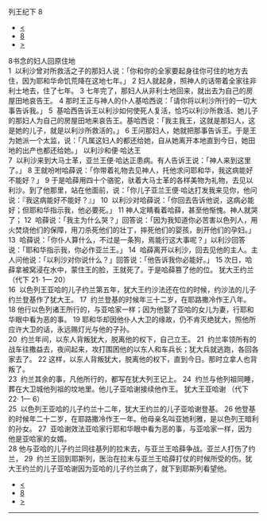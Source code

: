 ﻿





 列王纪下 8




* [<](bible/2KI07.md)
* [8](bible/2KI.md)
* [>](bible/2KI09.md)



 
8书念的妇人回原住地  
1  以利沙曾对所救活之子的那妇人说：「你和你的全家要起身往你可住的地方去住，因为耶和华命饥荒降在这地七年。」 
2 妇人就起身，照神人的话带着全家往非利士地去，住了七年。 
3 七年完了，那妇人从非利士地回来，就出去为自己的房屋田地哀告王。 
4 那时王正与神人的仆人基哈西说：「请你将以利沙所行的一切大事告诉我。」 
5  基哈西告诉王以利沙如何使死人复活，恰巧以利沙所救活、她儿子的那妇人为自己的房屋田地来哀告王。基哈西说：「我主我王，这就是那妇人，这是她的儿子，就是以利沙所救活的。」 
6 王问那妇人，她就把那事告诉王。于是王为她派一个太监，说：「凡属这妇人的都还给她，自从她离开本地直到今日，她田地的出产也都还给她。」 以利沙和便·哈达王  
7  以利沙来到大马士革，亚兰王便·哈达正患病。有人告诉王说：「神人来到这里了。」 
8 王就吩咐哈薛说：「你带着礼物去见神人，托他求问耶和华，我这病能好不能好？」 
9 于是哈薛用四十个骆驼，驮着大马士革的各样美物为礼物，去见以利沙。到了他那里，站在他面前，说：「你儿子亚兰王便·哈达打发我来见你，他问说：『我这病能好不能好？』」 
10  以利沙对哈薛说：「你回去告诉他说，这病必能好；但耶和华指示我，他必要死。」 
11 神人定睛看着哈薛，甚至他惭愧。神人就哭了； 
12  哈薛说：「我主为什么哭？」回答说：「因为我知道你必苦害以色列人，用火焚烧他们的保障，用刀杀死他们的壮丁，摔死他们的婴孩，剖开他们的孕妇。」 
13  哈薛说：「你仆人算什么，不过是一条狗，焉能行这大事呢？」以利沙回答说：「耶和华指示我，你必作亚兰王。」 
14  哈薛离开以利沙，回去见他的主人。主人问他说：「以利沙对你说什么？」回答说：「他告诉我你必能好。」 
15 次日，哈薛拿被窝浸在水中，蒙住王的脸，王就死了。于是哈薛篡了他的位。 犹大王约兰 （代下
21·
1—
20）  
16  以色列王亚哈的儿子约兰第五年，犹大王约沙法还在位的时候，约沙法的儿子约兰登基作了犹大王。 
17  约兰登基的时候年三十二岁，在耶路撒冷作王八年。 
18 他行以色列诸王所行的，与亚哈家一样；因为他娶了亚哈的女儿为妻，行耶和华眼中看为恶的事。 
19 耶和华却因他仆人大卫的缘故，仍不肯灭绝犹大，照他所应许大卫的话，永远赐灯光与他的子孙。  
20  约兰年间，以东人背叛犹大，脱离他的权下，自己立王。 
21  约兰率领所有的战车往撒益去，夜间起来，攻打围困他的以东人和车兵长；犹大兵就逃跑，各回各家去了。 
22 这样，以东人背叛犹大，脱离他的权下，直到今日。那时立拿人也背叛了。  
23  约兰其余的事，凡他所行的，都写在犹大列王记上。 
24  约兰与他列祖同睡，葬在大卫城他列祖的坟地里。他儿子亚哈谢接续他作王。 犹大王亚哈谢 （代下
22·
1—
6）  
25  以色列王亚哈的儿子约兰十二年，犹大王约兰的儿子亚哈谢登基。 
26 他登基的时候年二十二岁，在耶路撒冷作王一年。他母亲名叫亚她利雅，是以色列王暗利的孙女。 
27  亚哈谢效法亚哈家行耶和华眼中看为恶的事，与亚哈家一样，因为他是亚哈家的女婿。  
28 他与亚哈的儿子约兰同往基列的拉末去，与亚兰王哈薛争战。亚兰人打伤了约兰， 
29  约兰王回到耶斯列，医治在拉末与亚兰王哈薛打仗的时候所受的伤。犹大王约兰的儿子亚哈谢因为亚哈的儿子约兰病了，就下到耶斯列看望他。 
* [<](bible/2KI07.md)
* [8](bible/2KI.md)
* [>](bible/2KI09.md)





---









